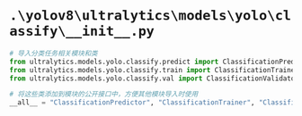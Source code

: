 # `.\yolov8\ultralytics\models\yolo\classify\__init__.py`

```py
# 导入分类任务相关模块和类
from ultralytics.models.yolo.classify.predict import ClassificationPredictor
from ultralytics.models.yolo.classify.train import ClassificationTrainer
from ultralytics.models.yolo.classify.val import ClassificationValidator

# 将这些类添加到模块的公开接口中，方便其他模块导入时使用
__all__ = "ClassificationPredictor", "ClassificationTrainer", "ClassificationValidator"
```
